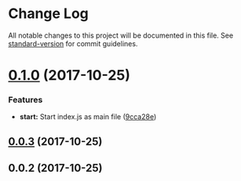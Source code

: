 # Change Log

All notable changes to this project will be documented in this file. See [standard-version](https://github.com/conventional-changelog/standard-version) for commit guidelines.

<a name="0.1.0"></a>
# [0.1.0](https://github.com/gmarcos87/travis-to-release/compare/v0.0.3...v0.1.0) (2017-10-25)


### Features

* **start:** Start index.js as main file ([9cca28e](https://github.com/gmarcos87/travis-to-release/commit/9cca28e))



<a name="0.0.3"></a>
## [0.0.3](https://github.com/gmarcos87/travis-to-release/compare/v0.0.2...v0.0.3) (2017-10-25)



<a name="0.0.2"></a>
## 0.0.2 (2017-10-25)
